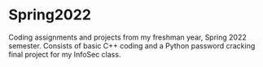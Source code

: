 # Spring2022

Coding assignments and projects from my freshman year, Spring 2022 semester. Consists of basic C++ coding and a Python password cracking final project for my InfoSec class. 
